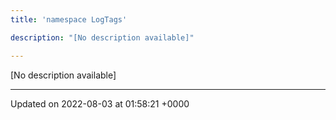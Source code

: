 ```yaml
---
title: 'namespace LogTags'

description: "[No description available]"

---
```







[No description available]






-------------------------------

Updated on 2022-08-03 at 01:58:21 +0000